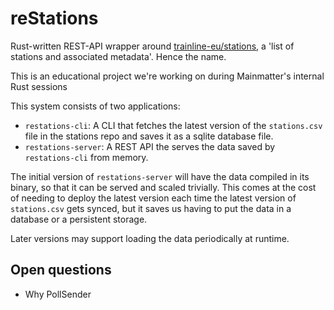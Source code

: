 # reStations

Rust-written REST-API wrapper around [trainline-eu/stations](https://github.com/trainline-eu/stations), a 'list of stations and associated metadata'. Hence the name.

This is an educational project we're working on during Mainmatter's internal Rust sessions

This system consists of two applications:
- `restations-cli`: A CLI that fetches the latest version of the `stations.csv` file in the stations repo and saves it as a sqlite database file.
- `restations-server`: A REST API the serves the data saved by `restations-cli` from memory.

The initial version of `restations-server` will have the data compiled in its binary, so that it can be served and scaled trivially. This comes at the cost of needing to deploy the latest version each time the latest version of `stations.csv` gets synced, but it saves us having to put the data in a database or a persistent storage.

Later versions may support loading the data periodically at runtime. 


## Open questions
- Why PollSender